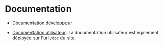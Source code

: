 # Documentation

-   [Documentation développeur](./developer/README.md)

-   [Documentation utilisateur](./user/README.md). La documentation utilisateur est également déployée sur l'url `/doc` du site.
